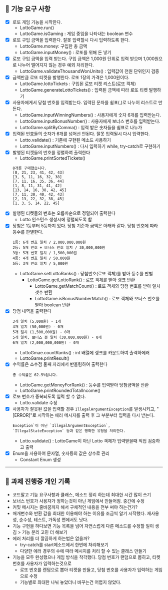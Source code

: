 ## 🚀 기능 요구 사항

- [x] 로또 게임 기능을 시작한다.
    - LottoGame.run()
    - LottoGame.isGaming : 게임 중임을 나타내는 boolean 변수
- [x] 로또 구입 금액을 입력한다. 잘못 입력할시 다시 입력하도록 한다.
    - LottoGame.money: 구입한 총 금액
    - LottoGame.inputMoney() : 로또를 위해 돈 넣기
- [x] 로또 구입 금액을 입력 받는다. 구입 금액은 1,000원 단위로 입력 받으며 1,000원으로 나누어 떨어지지 않는 경우 예외 처리한다.
    - LottoGame.validateThousandWonUnits() : 입력값이 천원 단위인지 검증
- [x] 금액만큼 로또 티켓을 발행한다. 로또 1장의 가격은 1,000원이다.
    - LottoGame.lottoTickets<Lotto> : 구입된 로또 티켓 리스트(로또 객체)
    - LottoGame.generateLottoTickets() : 입력된 금액에 따라 로또 티켓 발행하기
- [x] 사용자에게서 당첨 번호를 입력받는다. 입력된 문자를 쉼표(,)로 나누어 리스트로 만든다.
    - LottoGame.inputWinningNumbers() : 사용자에게 숫자 6개를 입력받는다.
    - LottoGame.inputBonusNumber() : 사용자에게 보너스 번호를 입력받는다.
    - LottoGame.splitByComma() : 입력 받은 숫자들을 쉼표로 나누가
- [x] 입력된 번호들의 숫자가 6개를 넘어선 안된다. 잘못 입력될시 다시 입력한다.
    - Lotto.validate() : 기존에 구현된 메소드 사용하기
    - LottoGame.inputNumbers() : 다시 입력하기 while, try-catch로 구현하기
- [x] 발행된 티켓들의 번호를 정렬하여 출력한다
    - LottoGame.printSortedTickets()
    ```
    8개를 구매했습니다.
    [8, 21, 23, 41, 42, 43]
    [3, 5, 11, 16, 32, 38]
    [7, 11, 16, 35, 36, 44]
    [1, 8, 11, 31, 41, 42]
    [13, 14, 16, 38, 42, 45]
    [7, 11, 30, 40, 42, 43]
    [2, 13, 22, 32, 38, 45]
    [1, 3, 5, 14, 22, 45]
    ```
- [x] 발행된 티켓들의 번호는 오름차순으로 정렬되어 출력한다
    - Lotto 인스턴스 생성시에 정렬되도록 함
- [x] 당첨은 1등부터 5등까지 있다. 당첨 기준과 금액은 아래와 같다. 당첨 번호에 따라 등수를 판별한다.
    ```
    1등: 6개 번호 일치 / 2,000,000,000원
    2등: 5개 번호 + 보너스 번호 일치 / 30,000,000원
    3등: 5개 번호 일치 / 1,500,000원
    4등: 4개 번호 일치 / 50,000원
    5등: 3개 번호 일치 / 5,000원
    ```
    - LottoGame.setLottoRanks() : 당첨번호(로또 객체)를 받아 등수를 판별
        - LottoGame.getLottoRank() : 로또 객체를 받아 랭크 반환
            - LottoGame.getMatchCount() : 로또 객체와 당첨 번호를 받아 일치 갯수 반환
            - LottoGame.isBonusNumberMatch() : 로또 객체와 보너스 번호를 받아 boolean 반환
- [x] 당첨 내역을 출력한다
    ```
    3개 일치 (5,000원) - 1개
    4개 일치 (50,000원) - 0개
    5개 일치 (1,500,000원) - 0개
    5개 일치, 보너스 볼 일치 (30,000,000원) - 0개
    6개 일치 (2,000,000,000원) - 0개
    ```
    - LottoGmae.countRanks() : int 배열에 랭크를 카운트하여 출력하에러
    - LottoGame.printResult()
- [x] 수익률은 소수점 둘째 자리에서 반올림하여 출력한다
    ```
    총 수익률은 62.5%입니다.
    ```
    - LottoGame.getMoneyForRank() : 등수를 입력받아 당첨금액을 반환
    - LottoGame.printRoundedTotalIncome()
- [x] 로또 번호가 중복되도록 입력 할 수 없다.
    - Lotto.validate 수정
- [x] 사용자가 잘못된 값을 입력할 경우 `IllegalArgumentException`를 발생시키고, "[ERROR]"로 시작하는 에러 메시지를 출력 후 그 부분부터 입력을 다시 받는다.
    ```
    Exception`이 아닌 `IllegalArgumentException`, `IllegalStateException` 등과 같은 명확한 유형을 처리한다.
    ```
    - Lotto.validate() : LottoGame이 아닌 Lotto 객체가 입력받을때 직접 검증하고 출력
- [x] Enum을 사용하여 문자열, 숫자등의 값은 상수로 관리
    - Constant Enum 생성

---

## 📝 과제 진행중 개인 기록

- 코드말고 기능 요구사항과 클래스, 메소드 정리 하는데 최대한 시간 많이 쓰기
- 보너스 번호가 사용자가 정하는것이 아닌 게임에서 만들어짐. 중간에 수정
- 커밋 메시지는 줄바꿈까지 해서 구체적인 내용을 전부 써야 하는건가?
- 매개변수와 반환 값을 최대한 이용해야 하는 이유를 조금씩 알기 시작했다. 재사용성, 순수성, 테스트, 가독성 면에서도 낫다.
- 기능 구현을 하다보면 기능 목록을 넘어 자연스럽게 다른 메소드를 수정할 일이 생김 > 기능 분리 고민 더 해보기
- 에러 처리를 더 깔끔하게 하는법은 없을까?
    - try-catch를 start메소드에서 한번에 처리해보기
    - 다양한 에러 경우의 수에 따라 메시지를 처리 할 수 있는 클래스 만들기
- 기능을 모두 완성했으나 게임 방식을 착각했다. 당첨 번호가 랜덤으로 뽑히고, 티켓 번호를 사용자가 입력하는것으로
    - 로또 번호를 랜덤으로 뽑아 티켓을 만들고, 당첨 번호를 사용자가 입력하는 게임으로 수정
    - 기능별로 최대한 나눠 놓았더니 바꾸는건 어렵지 않았다.